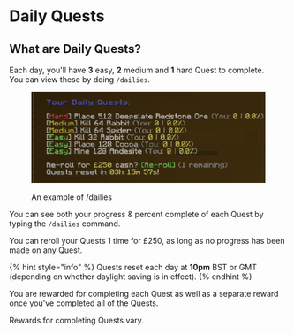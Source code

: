 # Daily Quests

## What are Daily Quests?

Each day, you'll have **3** easy, **2** medium and **1** hard Quest to complete.\
You can view these by doing `/dailies`.

<figure><img src="../../.gitbook/assets/Dailies-Reference.png" alt=""><figcaption><p>An example of /dailies</p></figcaption></figure>

You can see both your progress & percent complete of each Quest by typing the `/dailies` command.

You can reroll your Quests 1 time for £250, as long as no progress has been made on any Quest.

{% hint style="info" %}
Quests reset each day at **10pm** BST or GMT (depending on whether daylight saving is in effect).
{% endhint %}

You are rewarded for completing each Quest as well as a separate reward once you've completed all of the Quests.

Rewards for completing Quests vary.
